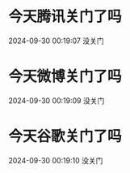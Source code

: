 # 今天腾讯关门了吗

2024-09-30 00:19:07 没关门

# 今天微博关门了吗

2024-09-30 00:19:09 没关门

# 今天谷歌关门了吗

2024-09-30 00:19:10 没关门

